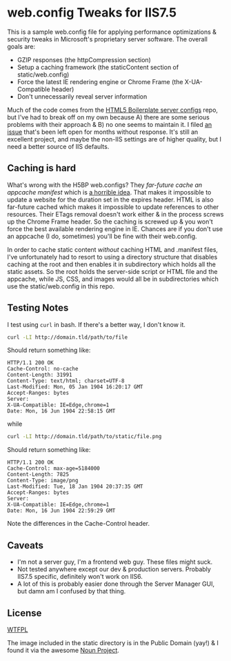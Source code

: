 # web.config Tweaks for IIS7.5

This is a sample web.config file for applying performance optimizations & security tweaks in Microsoft's proprietary server software. The overall goals are:

- GZIP responses (the httpCompression section)
- Setup a caching framework (the staticContent section of static/web.config)
- Force the latest IE rendering engine or Chrome Frame (the X-UA-Compatible header)
- Don't unnecessarily reveal server information

Much of the code comes from the [HTML5 Boilerplate server configs](https://github.com/h5bp/server-configs/) repo, but I've had to break off on my own because A) there are some serious problems with their approach & B) no one seems to maintain it. I filed [an issue](https://github.com/h5bp/server-configs/issues/90) that's been left open for months without response. It's still an excellent project, and maybe the non-IIS settings are of higher quality, but I need a better source of IIS defaults.

## Caching is hard

What's wrong with the H5BP web.configs? They *far-future cache an appcache manifest* which is [a horrible idea](https://speakerdeck.com/jaffathecake/application-cache-douchebag?slide=35 "Pertinent slide from the Appcache Douchebag deck"). That makes it impossible to update a website for the duration set in the expires header. HTML is also far-future cached which makes it impossible to update references to other resources. Their ETags removal doesn't work either & in the process screws up the Chrome Frame header. So the caching is screwed up & you won't force the best available rendering engine in IE. Chances are if you don't use an appcache (I do, sometimes) you'll be fine with their web.config.

In order to cache static content _without_ caching HTML and .manifest files, I've unfortunately had to resort to using a directory structure that disables caching at the root and then enables it in subdirectory which holds all the static assets. So the root holds the server-side script or HTML file and the appcache, while JS, CSS, and images would all be in subdirectories which use the static/web.config in this repo.

## Testing Notes

I test using `curl` in bash. If there's a better way, I don't know it.

```bash
curl -LI http://domain.tld/path/to/file
```

Should return something like:

```
HTTP/1.1 200 OK
Cache-Control: no-cache
Content-Length: 31991
Content-Type: text/html; charset=UTF-8
Last-Modified: Mon, 05 Jan 1904 16:20:17 GMT
Accept-Ranges: bytes
Server:
X-UA-Compatible: IE=Edge,chrome=1
Date: Mon, 16 Jun 1904 22:58:15 GMT
```

while

```bash
curl -LI http://domain.tld/path/to/static/file.png
```

Should return something like:

```
HTTP/1.1 200 OK
Cache-Control: max-age=5184000
Content-Length: 7825
Content-Type: image/png
Last-Modified: Tue, 18 Jan 1904 20:37:35 GMT
Accept-Ranges: bytes
Server:
X-UA-Compatible: IE=Edge,chrome=1
Date: Mon, 16 Jun 1904 22:59:29 GMT
```

Note the differences in the Cache-Control header.

## Caveats

- I'm not a server guy, I'm a frontend web guy. These files might suck.
- Not tested anywhere except our dev & production servers. Probably IIS7.5 specific, definitely won't work on IIS6.
- A lot of this is probably easier done through the Server Manager GUI, but damn am I confused by that thing.

## License

[WTFPL](http://sam.zoy.org/wtfpl/)

The image included in the static directory is in the Public Domain (yay!) & I found it via the awesome [Noun Project](http://thenounproject.com/noun/library/#icon-No191).
